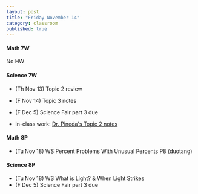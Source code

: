 ```yaml
---
layout: post
title: "Friday November 14"
category: classroom
published: true
---
```

#### Math 7W
No HW

#### Science 7W
* (Th Nov 13) Topic 2 review
* (F Nov 14) Topic 3 notes
* (F Dec 5) Science Fair part 3 due

* In-class work: [Dr. Pineda's Topic 2 notes](http://drpineda.ca/classroom/notes/Science7/HeatAndTemperature/Topic2.html)

#### Math 8P
* (Tu Nov 18) WS Percent Problems With Unusual Percents P8 (duotang)

#### Science 8P
* (Tu Nov 18) WS What is Light? & When Light Strikes
* (F Dec 5) Science Fair part 3 due

